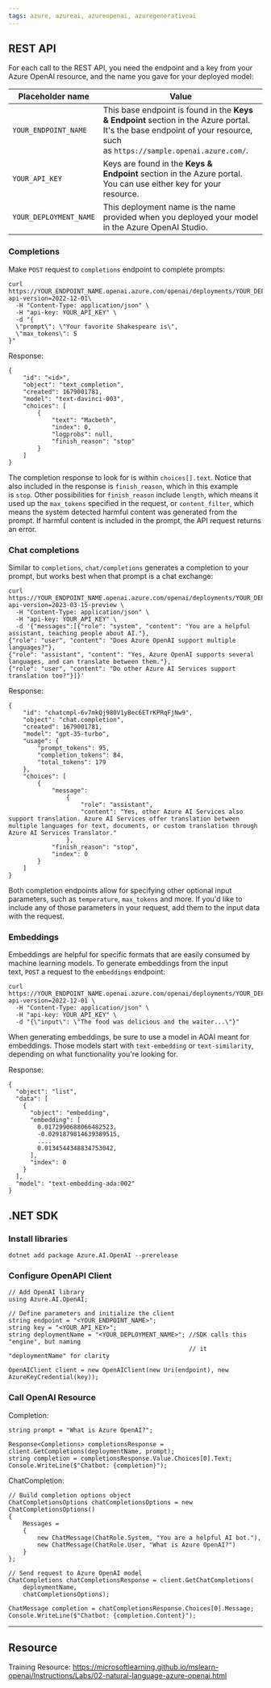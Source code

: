 ```yaml
---
tags: azure, azureai, azureopenai, azuregenerativeai
---
```


## REST API

For each call to the REST API, you need the endpoint and a key from your Azure OpenAI resource, and the name you gave for your deployed model:

| Placeholder name       | Value                                                                                                                                                                    |
| ---------------------- | ------------------------------------------------------------------------------------------------------------------------------------------------------------------------ |
| `YOUR_ENDPOINT_NAME`   | This base endpoint is found in the **Keys & Endpoint** section in the Azure portal. It's the base endpoint of your resource, such as `https://sample.openai.azure.com/`. |
| `YOUR_API_KEY`         | Keys are found in the **Keys & Endpoint** section in the Azure portal. You can use either key for your resource.                                                         |
| `YOUR_DEPLOYMENT_NAME` | This deployment name is the name provided when you deployed your model in the Azure OpenAI Studio.                                                                       |

### Completions

Make `POST` request to `completions` endpoint to complete prompts:

```
curl https://YOUR_ENDPOINT_NAME.openai.azure.com/openai/deployments/YOUR_DEPLOYMENT_NAME/completions?api-version=2022-12-01\
  -H "Content-Type: application/json" \
  -H "api-key: YOUR_API_KEY" \
  -d "{
  \"prompt\": \"Your favorite Shakespeare is\",
  \"max_tokens\": 5
}"
```

Response:

```
{
    "id": "<id>",
    "object": "text_completion",
    "created": 1679001781,
    "model": "text-davinci-003",
    "choices": [
        {
            "text": "Macbeth",
            "index": 0,
            "logprobs": null,
            "finish_reason": "stop"
        }
    ]
}
```

The completion response to look for is within `choices[].text`. Notice that also included in the response is `finish_reason`, which in this example is `stop`. Other possibilities for `finish_reason` include `length`, which means it used up the `max_tokens` specified in the request, or `content_filter`, which means the system detected harmful content was generated from the prompt. If harmful content is included in the prompt, the API request returns an error.

### Chat completions

Similar to `completions`, `chat/completions` generates a completion to your prompt, but works best when that prompt is a chat exchange:

```
curl https://YOUR_ENDPOINT_NAME.openai.azure.com/openai/deployments/YOUR_DEPLOYMENT_NAME/chat/completions?api-version=2023-03-15-preview \
  -H "Content-Type: application/json" \
  -H "api-key: YOUR_API_KEY" \
  -d '{"messages":[{"role": "system", "content": "You are a helpful assistant, teaching people about AI."},
{"role": "user", "content": "Does Azure OpenAI support multiple languages?"},
{"role": "assistant", "content": "Yes, Azure OpenAI supports several languages, and can translate between them."},
{"role": "user", "content": "Do other Azure AI Services support translation too?"}]}'
```

Response:

```
{
    "id": "chatcmpl-6v7mkQj980V1yBec6ETrKPRqFjNw9",
    "object": "chat.completion",
    "created": 1679001781,
    "model": "gpt-35-turbo",
    "usage": {
        "prompt_tokens": 95,
        "completion_tokens": 84,
        "total_tokens": 179
    },
    "choices": [
        {
            "message":
                {
                    "role": "assistant",
                    "content": "Yes, other Azure AI Services also support translation. Azure AI Services offer translation between multiple languages for text, documents, or custom translation through Azure AI Services Translator."
                },
            "finish_reason": "stop",
            "index": 0
        }
    ]
}
```

Both completion endpoints allow for specifying other optional input parameters, such as `temperature`, `max_tokens` and more. If you'd like to include any of those parameters in your request, add them to the input data with the request.

### Embeddings

Embeddings are helpful for specific formats that are easily consumed by machine learning models. To generate embeddings from the input text, `POST` a request to the `embeddings` endpoint:

```
curl https://YOUR_ENDPOINT_NAME.openai.azure.com/openai/deployments/YOUR_DEPLOYMENT_NAME/embeddings?api-version=2022-12-01 \
  -H "Content-Type: application/json" \
  -H "api-key: YOUR_API_KEY" \
  -d "{\"input\": \"The food was delicious and the waiter...\"}"
```

When generating embeddings, be sure to use a model in AOAI meant for embeddings. Those models start with `text-embedding` or `text-similarity`, depending on what functionality you're looking for.

Response:

```
{
  "object": "list",
  "data": [
    {
      "object": "embedding",
      "embedding": [
        0.0172990688066482523,
        -0.0291879814639389515,
        ....
        0.0134544348834753042,
      ],
      "index": 0
    }
  ],
  "model": "text-embedding-ada:002"
}
```

## .NET SDK

### Install libraries

`dotnet add package Azure.AI.OpenAI --prerelease`

### Configure OpenAPI Client

```
// Add OpenAI library
using Azure.AI.OpenAI;

// Define parameters and initialize the client
string endpoint = "<YOUR_ENDPOINT_NAME>";
string key = "<YOUR_API_KEY>";
string deploymentName = "<YOUR_DEPLOYMENT_NAME>"; //SDK calls this "engine", but naming
                                                  // it "deploymentName" for clarity

OpenAIClient client = new OpenAIClient(new Uri(endpoint), new AzureKeyCredential(key));
```

### Call OpenAI Resource

Completion:

```
string prompt = "What is Azure OpenAI?";

Response<Completions> completionsResponse = client.GetCompletions(deploymentName, prompt);
string completion = completionsResponse.Value.Choices[0].Text;
Console.WriteLine($"Chatbot: {completion}");
```

ChatCompletion:

```
// Build completion options object
ChatCompletionsOptions chatCompletionsOptions = new ChatCompletionsOptions()
{
    Messages =
    {
        new ChatMessage(ChatRole.System, "You are a helpful AI bot."),
        new ChatMessage(ChatRole.User, "What is Azure OpenAI?")
    }
};

// Send request to Azure OpenAI model
ChatCompletions chatCompletionsResponse = client.GetChatCompletions(
    deploymentName,
    chatCompletionsOptions);

ChatMessage completion = chatCompletionsResponse.Choices[0].Message;
Console.WriteLine($"Chatbot: {completion.Content}");
```

---

## Resource

Training Resource: https://microsoftlearning.github.io/mslearn-openai/Instructions/Labs/02-natural-language-azure-openai.html
